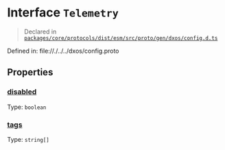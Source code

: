 # Interface `Telemetry`
> Declared in [`packages/core/protocols/dist/esm/src/proto/gen/dxos/config.d.ts`]()

Defined in:
   file://./../../dxos/config.proto
## Properties
### [disabled]()
Type: <code>boolean</code>



### [tags]()
Type: <code>string[]</code>



    